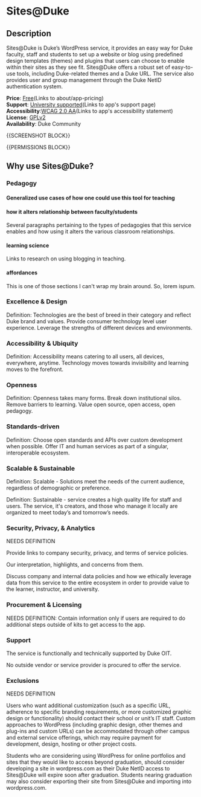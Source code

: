 # Sites@Duke

## Description
Sites@Duke is Duke’s WordPress service, it provides an easy way for Duke faculty, staff and students to set up a website or blog using predefined design templates (themes) and plugins that users can choose to enable within their sites as they see fit. Sites@Duke offers a robust set of easy-to-use tools, including Duke-related themes and a Duke URL. The service also provides user and group management through the Duke NetID authentication system.

**Price**: [Free]()(Links to about/app-pricing)  
**Support**: [University supported]()(Links to app's support page)  
**Accessibility**:[WCAG 2.0 AA]()(Links to app's accessibility statement)  
**License**: [GPLv2](https://wordpress.org/about/license/)  
**Availability**: Duke Community  

{{SCREENSHOT BLOCK}}

{{PERMISSIONS BLOCK}}

## Why use Sites@Duke?

### Pedagogy
#### Generalized use cases of how one could use this tool for teaching

#### how it alters relationship between faculty/students
Several paragraphs pertaining to the types of pedagogies that this service enables and how using it alters the various classroom relationships.

#### learning science
Links to research on using blogging in teaching.

#### affordances
This is one of those sections I can't wrap my brain around. So, lorem ispum.

### Excellence & Design
Definition: Technologies are the best of breed in their category and reflect Duke brand and values. Provide consumer technology level user experience. Leverage the strengths of different devices and environments.

### Accessibility & Ubiquity
Definition: Accessibility means catering to all users, all devices, everywhere, anytime. Technology moves towards invisibility and learning moves to the forefront.

### Openness
Definition: Openness takes many forms. Break down institutional silos. Remove barriers to learning. Value open source, open access, open pedagogy.

### Standards-driven
Definition: Choose open standards and APIs over custom development when possible. Offer IT and human services as part of a singular, interoperable ecosystem.

### Scalable & Sustainable
Definition: Scalable - Solutions meet the needs of the current audience, regardless of demographic or preference.

Definition: Sustainable - service creates a high quality life for staff and users. The service, it's creators, and those who manage it locally are organized to meet today’s and tomorrow’s needs.

### Security, Privacy, & Analytics
NEEDS DEFINITION

Provide links to company security, privacy, and terms of service policies.

Our interpretation, highlights, and concerns from them.

Discuss company and internal data policies and how we ethically leverage data from this service to the entire ecosystem in order to provide value to the learner, instructor, and university.

### Procurement & Licensing
NEEDS DEFINITION: Contain information only if users are required to do additional steps outside of kits to get access to the app.


### Support
The service is functionally and technically supported by Duke OIT. 

No outside vendor or service provider is procured to offer the service.


### Exclusions
NEEDS DEFINITION

Users who want additional customization (such as a specific URL, adherence to specific branding requirements, or more customized graphic design or functionality) should contact their school or unit’s IT staff. Custom approaches to WordPress (including graphic design, other themes and plug-ins and custom URLs) can be accommodated through other campus and external service offerings, which may require payment for development, design, hosting or other project costs.

Students who are considering using WordPress for online portfolios and sites that they would like to access beyond graduation, should consider developing a site in wordpress.com as their Duke NetID access to Sites@Duke will expire soon after graduation.  Students nearing graduation may also consider exporting their site from Sites@Duke and importing into wordpress.com.
